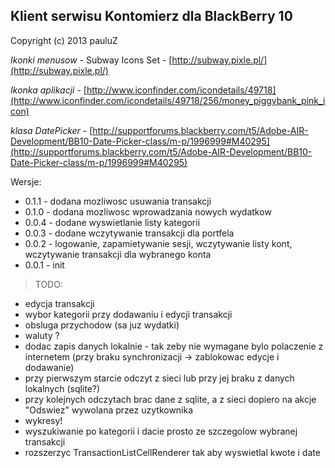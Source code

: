 ## Klient serwisu Kontomierz dla BlackBerry 10  
Copyright (c) 2013 pauluZ

*Ikonki menusow* - Subway Icons Set - [http://subway.pixle.pl/](http://subway.pixle.pl/)

*Ikonka aplikacji* - [http://www.iconfinder.com/icondetails/49718](http://www.iconfinder.com/icondetails/49718/256/money_piggybank_pink_icon)

*klasa DatePicker* - [http://supportforums.blackberry.com/t5/Adobe-AIR-Development/BB10-Date-Picker-class/m-p/1996999#M40295](http://supportforums.blackberry.com/t5/Adobe-AIR-Development/BB10-Date-Picker-class/m-p/1996999#M40295)

Wersje:

* 0.1.1 - dodana mozliwosc usuwania transakcji
* 0.1.0 - dodana mozliwosc wprowadzania nowych wydatkow
* 0.0.4 - dodane wyswietlanie listy kategorii
* 0.0.3 - dodane wczytywanie transakcji dla portfela
* 0.0.2 - logowanie, zapamietywanie sesji, wczytywanie listy kont, wczytywanie transakcji dla wybranego konta
* 0.0.1 - init

>TODO:
>
* edycja transakcji
* wybor kategorii przy dodawaniu i edycji transakcji
* obsluga przychodow (sa juz wydatki)
* waluty ?
* dodac zapis danych lokalnie - tak zeby nie wymagane bylo polaczenie z internetem (przy braku synchronizacji -> zablokowac edycje i dodawanie)
* przy pierwszym starcie odczyt z sieci lub przy jej braku z danych lokalnych (sqlite?)
* przy kolejnych odczytach brac dane z sqlite, a z sieci dopiero na akcje "Odswiez" wywolana przez uzytkownika
* wykresy!
* wyszukiwanie po kategorii i dacie prosto ze szczegolow wybranej transakcji
* rozszerzyc TransactionListCellRenderer tak aby wyswietlal kwote i date
